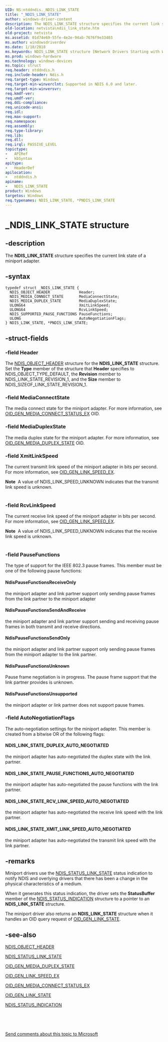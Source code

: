 ```yaml
---
UID: NS:ntddndis._NDIS_LINK_STATE
title: "_NDIS_LINK_STATE"
author: windows-driver-content
description: The NDIS_LINK_STATE structure specifies the current link state of a miniport adapter.
old-location: netvista\ndis_link_state.htm
old-project: netvista
ms.assetid: 01d74e69-55fe-4e2e-94ab-7676f9e33403
ms.author: windowsdriverdev
ms.date: 1/18/2018
ms.keywords: NDIS_LINK_STATE structure [Network Drivers Starting with Windows Vista], *PNDIS_LINK_STATE, _NDIS_LINK_STATE, NDIS_LINK_STATE, ntddndis/PNDIS_LINK_STATE, PNDIS_LINK_STATE, ntddndis/NDIS_LINK_STATE, PNDIS_LINK_STATE structure pointer [Network Drivers Starting with Windows Vista], netvista.ndis_link_state
ms.prod: windows-hardware
ms.technology: windows-devices
ms.topic: struct
req.header: ntddndis.h
req.include-header: Ndis.h
req.target-type: Windows
req.target-min-winverclnt: Supported in NDIS 6.0 and later.
req.target-min-winversvr: 
req.kmdf-ver: 
req.umdf-ver: 
req.ddi-compliance: 
req.unicode-ansi: 
req.idl: 
req.max-support: 
req.namespace: 
req.assembly: 
req.type-library: 
req.lib: 
req.dll: 
req.irql: PASSIVE_LEVEL
topictype:
-	APIRef
-	kbSyntax
apitype:
-	HeaderDef
apilocation:
-	ntddndis.h
apiname:
-	NDIS_LINK_STATE
product: Windows
targetos: Windows
req.typenames: NDIS_LINK_STATE, *PNDIS_LINK_STATE
---
```


# _NDIS_LINK_STATE structure


## -description


The <b>NDIS_LINK_STATE</b> structure specifies the current link state of a miniport adapter.


## -syntax


````
typedef struct _NDIS_LINK_STATE {
  NDIS_OBJECT_HEADER             Header;
  NDIS_MEDIA_CONNECT_STATE       MediaConnectState;
  NDIS_MEDIA_DUPLEX_STATE        MediaDuplexState;
  ULONG64                        XmitLinkSpeed;
  ULONG64                        RcvLinkSpeed;
  NDIS_SUPPORTED_PAUSE_FUNCTIONS PauseFunctions;
  ULONG                          AutoNegotiationFlags;
} NDIS_LINK_STATE, *PNDIS_LINK_STATE;
````


## -struct-fields




### -field Header

The 
      <a href="..\ntddndis\ns-ntddndis-_ndis_object_header.md">NDIS_OBJECT_HEADER</a> structure for the
 <b>NDIS_LINK_STATE</b> structure. Set the 
      <b>Type</b> member of the structure that 
      <b>Header</b> specifies to NDIS_OBJECT_TYPE_DEFAULT, the 
      <b>Revision</b> member to NDIS_LINK_STATE_REVISION_1, and the 
      <b>Size</b> member to NDIS_SIZEOF_LINK_STATE_REVISION_1.


### -field MediaConnectState

The media connect state for the miniport adapter. For more information, see  
      <a href="https://docs.microsoft.com/en-us/windows-hardware/drivers/network/oid-gen-media-connect-status-ex">
 OID_GEN_MEDIA_CONNECT_STATUS_EX</a> OID.


### -field MediaDuplexState

The media duplex state for the miniport adapter. For more information, see <a href="https://docs.microsoft.com/en-us/windows-hardware/drivers/network/oid-gen-media-duplex-state">
 OID_GEN_MEDIA_DUPLEX_STATE</a> OID.


### -field XmitLinkSpeed

The current transmit link speed of the miniport adapter in bits per second. For more information, see <a href="https://msdn.microsoft.com/library/windows/hardware/ff569594">OID_GEN_LINK_SPEED_EX</a>.
 
<div class="alert"><b>Note</b>  A value of NDIS_LINK_SPEED_UNKNOWN indicates that the
 transmit link speed is unknown.</div><div> </div>

### -field RcvLinkSpeed

The current receive link speed of the miniport adapter in bits per second. For more information, see <a href="https://msdn.microsoft.com/library/windows/hardware/ff569594">OID_GEN_LINK_SPEED_EX</a>.

 
<div class="alert"><b>Note</b>  A value of NDIS_LINK_SPEED_UNKNOWN indicates that the
 receive link speed is unknown.</div><div> </div>

### -field PauseFunctions

The type of support for the IEEE 802.3 pause frames. This member must be one of the following
 pause functions:
      




#### NdisPauseFunctionsReceiveOnly

the miniport adapter and link partner support only sending pause frames from the link partner to the miniport adapter


#### NdisPauseFunctionsSendAndReceive

the miniport adapter and link partner support sending and receiving pause frames in both transmit and
 receive directions.


#### NdisPauseFunctionsSendOnly

the miniport adapter and link partner support only sending pause frames from the miniport adapter to the link
 partner.


#### NdisPauseFunctionsUnknown

Pause frame negotiation is in progress. The pause frame support that the link partner provides
 is unknown.


#### NdisPauseFunctionsUnsupported

the miniport adapter or link partner does not support pause frames.


### -field AutoNegotiationFlags

The auto-negotiation settings for the miniport adapter. This member is created from a bitwise OR
 of the following flags:
      




#### NDIS_LINK_STATE_DUPLEX_AUTO_NEGOTIATED

the miniport adapter has auto-negotiated the duplex state with the link partner.


#### NDIS_LINK_STATE_PAUSE_FUNCTIONS_AUTO_NEGOTIATED

the miniport adapter has auto-negotiated the pause functions with the link partner.


#### NDIS_LINK_STATE_RCV_LINK_SPEED_AUTO_NEGOTIATED

the miniport adapter has auto-negotiated the receive link speed with the link partner.


#### NDIS_LINK_STATE_XMIT_LINK_SPEED_AUTO_NEGOTIATED

the miniport adapter has auto-negotiated the transmit link speed with the link partner.


## -remarks


Miniport drivers use the <a href="https://msdn.microsoft.com/library/windows/hardware/ff567391">NDIS_STATUS_LINK_STATE</a> status indication to notify NDIS and overlying drivers that there has been a change in the physical characteristics of a medium.

When it generates this status indication, the driver sets the 
    <b>StatusBuffer</b> member of the 
    <a href="..\ndis\ns-ndis-_ndis_status_indication.md">NDIS_STATUS_INDICATION</a> structure to a pointer to an <b>NDIS_LINK_STATE</b> structure.

The miniport driver also returns an <b>NDIS_LINK_STATE</b> structure when it handles an OID query request of <a href="https://msdn.microsoft.com/library/windows/hardware/ff569595">OID_GEN_LINK_STATE</a>.



## -see-also

<a href="..\ntddndis\ns-ntddndis-_ndis_object_header.md">NDIS_OBJECT_HEADER</a>

<a href="https://msdn.microsoft.com/library/windows/hardware/ff567391">NDIS_STATUS_LINK_STATE</a>

<a href="https://docs.microsoft.com/en-us/windows-hardware/drivers/network/oid-gen-media-duplex-state">
 OID_GEN_MEDIA_DUPLEX_STATE</a>

<a href="https://msdn.microsoft.com/library/windows/hardware/ff569594">OID_GEN_LINK_SPEED_EX</a>

<a href="https://docs.microsoft.com/en-us/windows-hardware/drivers/network/oid-gen-media-connect-status-ex">
 OID_GEN_MEDIA_CONNECT_STATUS_EX</a>

<a href="https://msdn.microsoft.com/library/windows/hardware/ff569595">OID_GEN_LINK_STATE</a>

<a href="..\ndis\ns-ndis-_ndis_status_indication.md">NDIS_STATUS_INDICATION</a>

 

 

<a href="mailto:wsddocfb@microsoft.com?subject=Documentation%20feedback [netvista\netvista]:%20NDIS_LINK_STATE structure%20 RELEASE:%20(1/18/2018)&amp;body=%0A%0APRIVACY STATEMENT%0A%0AWe use your feedback to improve the documentation. We don't use your email address for any other purpose, and we'll remove your email address from our system after the issue that you're reporting is fixed. While we're working to fix this issue, we might send you an email message to ask for more info. Later, we might also send you an email message to let you know that we've addressed your feedback.%0A%0AFor more info about Microsoft's privacy policy, see http://privacy.microsoft.com/en-us/default.aspx." title="Send comments about this topic to Microsoft">Send comments about this topic to Microsoft</a>


